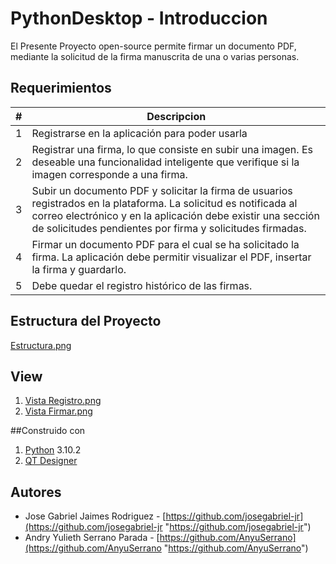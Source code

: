 # PythonDesktop - Introduccion
El Presente Proyecto  open-source permite firmar un documento PDF, mediante la solicitud de la firma manuscrita de una o varias personas.
## Requerimientos
|#   | Descripcion   |
| ------------ | ------------ |
|  1 | Registrarse en la aplicación para poder usarla  |
|  2 | Registrar una firma, lo que consiste en subir una imagen. Es deseable una funcionalidad inteligente que verifique si la imagen corresponde a una firma.  |
|  3 | Subir un documento PDF y solicitar la firma de usuarios registrados en la plataforma. La solicitud es notificada al correo electrónico y en la aplicación debe existir una sección de solicitudes pendientes por firma y solicitudes firmadas.  |
|   4|  Firmar un documento PDF para el cual se ha solicitado la firma. La aplicación debe permitir visualizar el PDF, insertar la firma y guardarlo. |
|5|Debe quedar el registro histórico de las firmas.|

## Estructura del Proyecto

[Estructura.png](https://drive.google.com/file/d/1C0bpvbm72AaGYmVvDJp2HYYGjjDk2s3h/view?usp=sharing "Estructura")
## View
1. [Vista Registro.png](https://drive.google.com/file/d/1rlFoG3JBsDCiCTuPeg1wrscOk_Vr9N1y/view?usp=sharing "Vista Registro")
1. [Vista Firmar.png](https://drive.google.com/file/d/1HcREKE-9J-5gmj_Cn2UQQv46oxw4Fpzd/view?usp=sharing "Vista Firmar")


##Construido con

1) [Python](https://www.python.org/downloads/ "Python") 3.10.2
2) [QT Designer](https://build-system.fman.io/qt-designer-download "QT Designer")

## Autores
- Jose Gabriel Jaimes Rodriguez - [https://github.com/josegabriel-jr](https://github.com/josegabriel-jr "https://github.com/josegabriel-jr")
- Andry Yulieth Serrano Parada - [https://github.com/AnyuSerrano](https://github.com/AnyuSerrano "https://github.com/AnyuSerrano")
